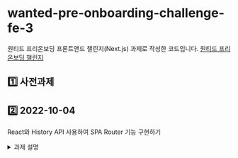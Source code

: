 # wanted-pre-onboarding-challenge-fe-3

원티드 프리온보딩 프론트앤드 챌린지(Next.js) 과제로 작성한 코드입니다. [원티드 프리온보딩 챌린지](https://www.wanted.co.kr/events/pre_challenge_fe_3)

## 1️⃣ 사전과제

## 2️⃣ 2022-10-04
React와 History API 사용하여 SPA Router 기능 구현하기

 <details>
  <summary>과제 설명</summary>
  <br/>

  **1) 해당 주소로 진입했을 때 아래 주소에 맞는 페이지가 렌더링 되어야 한다.**

  - `/` → `root` 페이지
  - `/about` → `about` 페이지

  **2) 버튼을 클릭하면 해당 페이지로, 뒤로 가기 버튼을 눌렀을 때 이전 페이지로 이동해야 한다.**

  - 힌트) `window.onpopstate`, `window.location.pathname` History API(`pushState`)

  **3) Router, Route 컴포넌트를 구현해야 하며, 형태는 아래와 같아야 한다.**

  ```
  ReactDOM.createRoot(container).render(
    <Router>
      <Route path="/" component={<Root />} />
      <Route path="/about" component={<About />} />
    </Router>
  );
  ```

  **4) 최소한의 push 기능을 가진 useRouter Hook을 작성한다.**

  ```
  const { push } = useRouter();
  ```

 </details>


